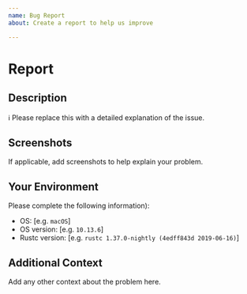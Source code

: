 ```yaml
---
name: Bug Report
about: Create a report to help us improve

---
```


# Report

## Description

ℹ Please replace this with a detailed explanation of the issue.

## Screenshots

If applicable, add screenshots to help explain your problem.

## Your Environment

Please complete the following information):
 - OS: [e.g. `macOS`]
 - OS version: [e.g. `10.13.6`]
 - Rustc version: [e.g. `rustc 1.37.0-nightly (4edff843d 2019-06-16)`]

## Additional Context
Add any other context about the problem here.